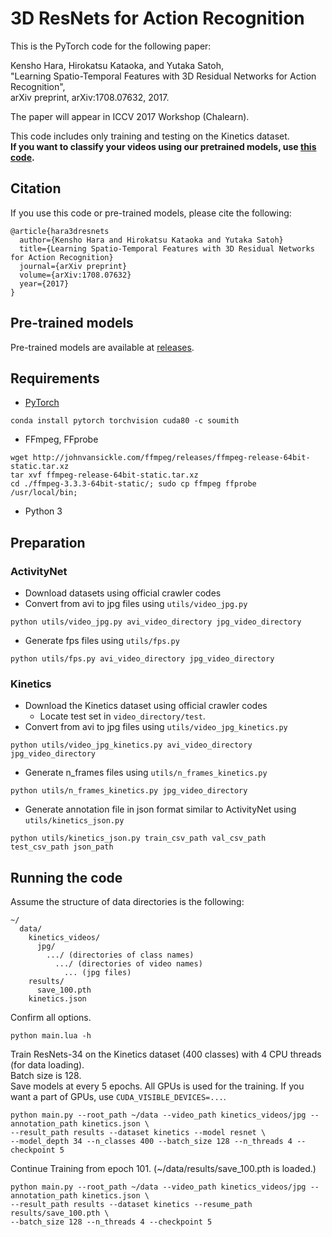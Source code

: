 # 3D ResNets for Action Recognition
This is the PyTorch code for the following paper:

Kensho Hara, Hirokatsu Kataoka, and Yutaka Satoh,  
"Learning Spatio-Temporal Features with 3D Residual Networks for Action Recognition",  
arXiv preprint, arXiv:1708.07632, 2017.

The paper will appear in ICCV 2017 Workshop (Chalearn).  

This code includes only training and testing on the Kinetics dataset.  
**If you want to classify your videos using our pretrained models,
use [this code](https://github.com/kenshohara/video-classification-3d-cnn-pytorch).**

## Citation
If you use this code or pre-trained models, please cite the following:
```
@article{hara3dresnets
  author={Kensho Hara and Hirokatsu Kataoka and Yutaka Satoh}
  title={Learning Spatio-Temporal Features with 3D Residual Networks for Action Recognition}
  journal={arXiv preprint}
  volume={arXiv:1708.07632}
  year={2017}
}
```

## Pre-trained models
Pre-trained models are available at [releases](https://github.com/kenshohara/3D-ResNets-PyTorch/releases/tag/1.0).

## Requirements
* [PyTorch](http://pytorch.org/)
```
conda install pytorch torchvision cuda80 -c soumith
```
* FFmpeg, FFprobe
```
wget http://johnvansickle.com/ffmpeg/releases/ffmpeg-release-64bit-static.tar.xz
tar xvf ffmpeg-release-64bit-static.tar.xz
cd ./ffmpeg-3.3.3-64bit-static/; sudo cp ffmpeg ffprobe /usr/local/bin;
```
* Python 3

## Preparation
### ActivityNet
* Download datasets using official crawler codes
* Convert from avi to jpg files using ```utils/video_jpg.py```
```
python utils/video_jpg.py avi_video_directory jpg_video_directory
```
* Generate fps files using ```utils/fps.py```
```
python utils/fps.py avi_video_directory jpg_video_directory
```

### Kinetics
* Download the Kinetics dataset using official crawler codes
  * Locate test set in ```video_directory/test```.
* Convert from avi to jpg files using ```utils/video_jpg_kinetics.py```
```
python utils/video_jpg_kinetics.py avi_video_directory jpg_video_directory
```
* Generate n_frames files using ```utils/n_frames_kinetics.py```
```
python utils/n_frames_kinetics.py jpg_video_directory
```
* Generate annotation file in json format similar to ActivityNet using ```utils/kinetics_json.py```
```
python utils/kinetics_json.py train_csv_path val_csv_path test_csv_path json_path
```

## Running the code
Assume the structure of data directories is the following:
```
~/
  data/
    kinetics_videos/
      jpg/
        .../ (directories of class names)
          .../ (directories of video names)
            ... (jpg files)
    results/
      save_100.pth
    kinetics.json
```

Confirm all options.
```
python main.lua -h
```

Train ResNets-34 on the Kinetics dataset (400 classes) with 4 CPU threads (for data loading).  
Batch size is 128.  
Save models at every 5 epochs.
All GPUs is used for the training.
If you want a part of GPUs, use ```CUDA_VISIBLE_DEVICES=...```.
```
python main.py --root_path ~/data --video_path kinetics_videos/jpg --annotation_path kinetics.json \
--result_path results --dataset kinetics --model resnet \
--model_depth 34 --n_classes 400 --batch_size 128 --n_threads 4 --checkpoint 5
```

Continue Training from epoch 101. (~/data/results/save_100.pth is loaded.)
```
python main.py --root_path ~/data --video_path kinetics_videos/jpg --annotation_path kinetics.json \
--result_path results --dataset kinetics --resume_path results/save_100.pth \
--batch_size 128 --n_threads 4 --checkpoint 5
```
